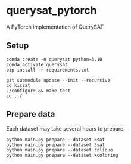 # querysat_pytorch
A PyTorch implementation of QuerySAT

## Setup

```shell
conda create -n querysat python=3.10
conda activate querysat
pip install -r requirements.txt

git submodule update --init --recursive
cd kissat
./configure && make test
cd ../
```

## Prepare data

Each dataset may take several hours to prepare.

```shell
python main.py prepare --dataset ksat
python main.py prepare --dataset 3sat
python main.py prepare --dataset 3clique
python main.py prepare --dataset kcoloring
```
